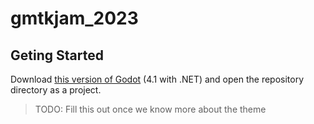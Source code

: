 # gmtkjam_2023

## Geting Started

Download [this version of Godot](https://github.com/godotengine/godot/releases/download/4.1-stable/Godot_v4.1-stable_mono_win64.zip) (4.1 with .NET) and open the repository directory as a project.

> TODO: Fill this out once we know more about the theme
